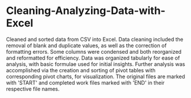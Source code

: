 # Cleaning-Analyzing-Data-with-Excel
Cleaned and sorted data from CSV into Excel. Data cleaning included the removal of blank and duplicate values, as well as the correction of formatting errors. Some columns were condensed and both reorganized and reformatted for efficiency. Data was organized tabularly for ease of analysis, with basic formulae used for initial insights. Further analysis was accomplished via the creation and sorting of pivot tables with corresponding pivot charts, for visualization.
The original files are marked with 'START' and completed work files marked with 'END' in their respective file names. 
